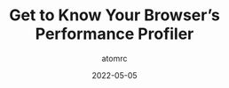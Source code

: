 ---
author: atomrc
date: 2022-05-05
permalink: false
tags:
  - user-agents
  - tooling
  - performance
target_url: https://blog.atomrc.dev/p/js-performance-profiling/
title: Get to Know Your Browser’s Performance Profiler
---